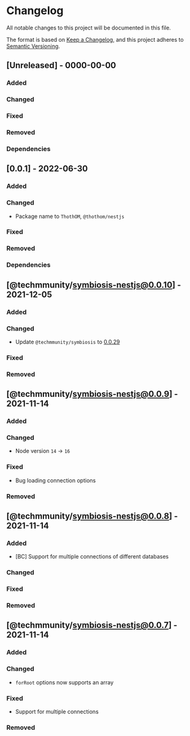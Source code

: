 # Changelog

All notable changes to this project will be documented in this file.

The format is based on [Keep a Changelog](https://keepachangelog.com/en/1.0.0/),
and this project adheres to [Semantic Versioning](https://semver.org/spec/v2.0.0.html).

## [Unreleased] - 0000-00-00

### Added

### Changed

### Fixed

### Removed

### Dependencies

## [0.0.1] - 2022-06-30

### Added

### Changed

- Package name to `ThothOM`, `@thothom/nestjs`

### Fixed

### Removed

### Dependencies

## [@techmmunity/symbiosis-nestjs@0.0.10] - 2021-12-05

### Added

### Changed

- Update `@techmmunity/symbiosis` to [0.0.29](https://github.com/techmmunity-symbiosis/symbiosis/blob/master/CHANGELOG.md#0029---2021-12-05)

### Fixed

### Removed

## [@techmmunity/symbiosis-nestjs@0.0.9] - 2021-11-14

### Added

### Changed

- Node version `14` -> `16`

### Fixed

- Bug loading connection options

### Removed

## [@techmmunity/symbiosis-nestjs@0.0.8] - 2021-11-14

### Added

- [BC] Support for multiple connections of different databases

### Changed

### Fixed

### Removed

## [@techmmunity/symbiosis-nestjs@0.0.7] - 2021-11-14

### Added

### Changed

- `forRoot` options now supports an array

### Fixed

- Support for multiple connections

### Removed
